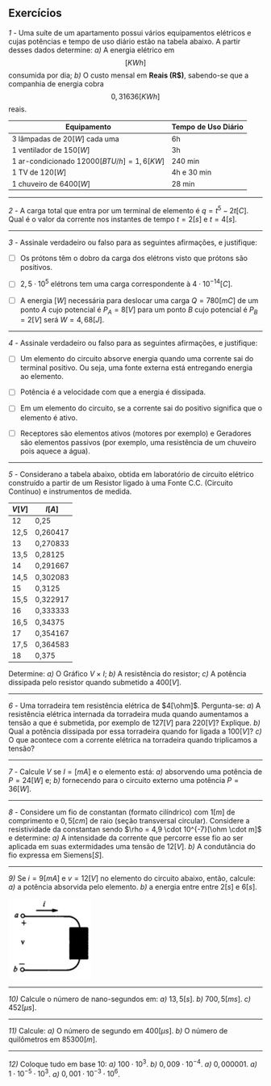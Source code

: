 ## **Exercícios**

*1 -* Uma suíte de um apartamento possui vários equipamentos elétricos e cujas potências e tempo de uso diário estão na tabela abaixo. A partir desses dados determine:
*a)* A energia elétrico em $$[KWh]$$ consumida por dia;
*b)* O custo mensal em **Reais (R$)**, sabendo-se que a companhia de energia cobra $$0,31636 [KWh]$$ reais.


Equipamento | Tempo de Uso Diário
-|-
 3 lâmpadas de $20[W]$ cada uma | 6h
 1 ventilador de $150[W]$ | 3h
1 ar-condicionado $12000 [BTU/h] = 1,6[KW]$ | 240 min
1 TV de $120[W]$ | 4h e 30 min
1 chuveiro de $6400[W]$ | 28 min


---


*2 -* A carga total que entra por um terminal de elemento é $q = t^{5} - 2t [C]$. Qual é o valor da corrente nos instantes de tempo $t = 2[s]$ e $t = 4[s]$.


---


*3 -* Assinale verdadeiro ou falso para as seguintes afirmações, e justifique:
- [ ] Os prótons têm o dobro da carga dos elétrons visto que prótons são positivos.
- [ ] $2,5 \cdot 10^{5}$ elétrons tem uma carga correspondente à $4 \cdot 10^{-14} [C]$.
- [ ] A energia $[W]$ necessária para deslocar uma carga $Q = 780 [mC]$ de um ponto $A$ cujo potencial é $P_A = 8[V]$ para um ponto $B$ cujo potencial é $P_B = 2[V]$ será $W = 4,68 [J]$.


---


*4 -* Assinale verdadeiro ou falso para as seguintes afirmações, e justifique:
- [ ] Um elemento do circuito absorve energia quando uma corrente sai do terminal positivo. Ou seja, uma fonte externa está entregando energia ao elemento.
- [ ] Potência é a velocidade com que a energia é dissipada.
- [ ] Em um elemento do circuito, se a corrente sai do positivo significa que o elemento é ativo.
- [ ] Receptores são elementos ativos (motores por exemplo) e Geradores são elementos passivos (por exemplo, uma resistência de um chuveiro pois aquece a água).


---


*5 -* Considerano a tabela abaixo, obtida em laboratório de circuito elétrico construído a partir de um Resistor ligado à uma Fonte C.C. (Circuito Contínuo) e instrumentos de medida.


$V[V]$ | $I[A]$
-|-
 12 | 0,25
 12,5 | 0,260417
 13 | 0,270833
 13,5 | 0,28125
 14 | 0,291667
 14,5 | 0,302083
 15 | 0,3125
 15,5 | 0,322917
 16 | 0,333333
 16,5 | 0,34375
 17 | 0,354167
 17,5 | 0,364583
 18 | 0,375

 Determine:
 *a)* O Gráfico $V \times I$;
 *b)* A resistência do resistor;
 *c)* A potência dissipada pelo resistor quando submetido a $400[V]$.


 ---


 *6 -* Uma torradeira tem resistência elétrica de $4[\ohm]$. Pergunta-se:
 *a*) A resistência elétrica internada da torradeira muda quando aumentamos a tensão a que é submetida, por exemplo de $127[V]$ para $220[V]$? Explique.
 *b)* Qual a potência dissipada por essa torradeira quando for ligada a $100[V]$?
 *c)* O que acontece com a corrente elétrica na torradeira quando triplicamos a tensão?


 ---


 *7 -* Calcule $V$ se $I = [mA]$ e o elemento está:
 *a)* absorvendo uma potência de $P = 24[W]$ e;
 *b)* fornecendo para o circuito externo uma potência $P = 36[W]$.


 ---


 *8 -* Considere um fio de constantan (formato cilíndrico) com $1[m]$ de comprimento e $0,5[cm]$ de raio (seção transversal circular). Considere a resistividade da constantan sendo $\rho = 4,9 \cdot 10^{-7}[\ohm \cdot m]$ e determine:
 *a)* A intensidade da corrente que percorre esse fio ao ser aplicada em suas extermidades uma tensão de $12[V]$.
 *b)* A condutância do fio expressa em Siemens$[S]$.


 ---


 *9)* Se $i = 9[mA]$ e $v = 12[V]$ no elemento do circuito abaixo, então, calcule:
 *a)* a potência absorvida pelo elemento.
 *b)* a energia entre entre $2[s]$ e $6[s]$.

 ![image](.attachments/2c6799588dd2da35508682f9490c443c333412ae.png) 


---


*10)* Calcule o número de nano-segundos em:
*a)* $13,5[s]$.
*b)* $700,5[ms]$.
*c)* $452[\mu s]$.


---


*11)* Calcule:
*a)* O número de segundo em $400[\mu s]$.
*b)* O número de quilômetros em $85300[m]$.


---


*12)* Coloque tudo em base 10:
*a)* $100 \cdot 10^{3}$.
*b)* $0,009 \cdot 10^{-4}$.
*a)* $0,000001$.
*a)* $1 \cdot 10^{-5} \cdot 10^{3}$.
*a)* $0,001 \cdot 10^{-3} \cdot 10^{6}$.